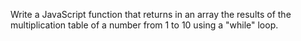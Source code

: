 Write a JavaScript function that returns in an array the results of the multiplication table of a number from 1 to 10 using a "while" loop.
